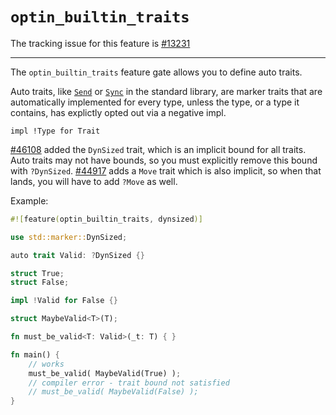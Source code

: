 # `optin_builtin_traits`

The tracking issue for this feature is [#13231] 

[#13231]: https://github.com/rust-lang/rust/issues/13231

----

The `optin_builtin_traits` feature gate allows you to define auto traits.

Auto traits, like [`Send`] or [`Sync`] in the standard library, are marker traits
that are automatically implemented for every type, unless the type, or a type it contains, 
has explictly opted out via a negative impl. 

[`Send`]: https://doc.rust-lang.org/std/marker/trait.Send.html
[`Sync`]: https://doc.rust-lang.org/std/marker/trait.Sync.html

```rust,ignore
impl !Type for Trait
```

[#46108] added the `DynSized` trait, which is an implicit bound for all traits. Auto traits may not
have bounds, so you must explicitly remove this bound with `?DynSized`. [#44917] adds a `Move` trait
which is also implicit, so when that lands, you will have to add `?Move` as well.

[#46108]: https://github.com/rust-lang/rust/pull/46108
[#44917]: https://github.com/rust-lang/rust/pull/44917


Example:

```rust
#![feature(optin_builtin_traits, dynsized)]

use std::marker::DynSized;

auto trait Valid: ?DynSized {}

struct True;
struct False;

impl !Valid for False {}

struct MaybeValid<T>(T);

fn must_be_valid<T: Valid>(_t: T) { }

fn main() {
    // works
    must_be_valid( MaybeValid(True) );
    // compiler error - trait bound not satisfied
    // must_be_valid( MaybeValid(False) );
}
```
